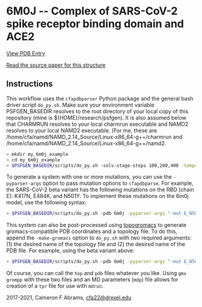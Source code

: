 # 6M0J -- Complex of SARS-CoV-2 spike receptor binding domain and ACE2

[View PDB Entry](http://www.rcsb.org/structure/6M0J)

[Read the source paper for this structure](http://dx.doi.org/10.1038/s41586-020-2180-5)

## Instructions
This workflow uses the `cfapdbparser` Python package and the general bash driver script `do_py.sh`.   Make sure your environment variable PSFGEN_BASEDIR resolves to the root directory of your local copy of this repository (mine is ${HOME}/research/psfgen).  It is also assumed below that CHARMRUN resolves to your local charmrun executable and NAMD2 resolves to your local NAMD2 executable.  (For me, these are /home/cfa/namd/NAMD_2.14_Source/Linux-x86_64-g++/charmrun and /home/cfa/namd/NAMD_2.14_Source/Linux-x86_64-g++/namd2.

```bash
> mkdir my_6m0j_example
> cd my_6m0j_example
> $PSFGEN_BASEDIR/scripts/do_py.sh -solv-stage-steps 100,200,400 -temperature 310 -pdb 6m0j
```

To generate a system with one or more mutations, you can use the `-pyparser-args` option to pass mutation options to `cfapdbparse`.  For example, the SARS-CoV-2 beta variant has the following mutations on the RBD (chain E): K417N, E484K, and N501Y.  To implement these mutations on the 6m0j model, use the following syntax: 

```bash
> $PSFGEN_BASEDIR/scripts/do_py.sh -pdb 6m0j -pyparser-args "-mut E_N501Y -mut E_K417N -mut E_E484K" -solv-stage-steps 100,200,400 -temperature 310
```

This system can also be post-processed using [topogromacs](https://doi.org/10.1021/acs.jcim.6b00103) to generate gromacs-compatible PDB coordinates and a topology file.  To do this, append the `-make-gromacs` option to `do_py.sh` with two required arguments: (1) the desired name of the topology file and (2) the desired name of the PDB file.  For example, using the beta variant above:

```bash
> $PSFGEN_BASEDIR/scripts/do_py.sh -pdb 6m0j -pyparser-args "-mut E_N501Y -mut E_K417N -mut E_E484K" -solv-stage-steps 100,200,400 -temperature 310 -make-gromacs gmx_6m0j.top gmx_6m0j.pdb
```
Of course, you can call the `top` and `pdb` files whatever you like.  Using `gmx grompp` with these two files and an MD parameters (`mdp`) file allows for creation of a `tpr` file for use with `mdrun`.

2017-2021, Cameron F Abrams, cfa22@drexel.edu

